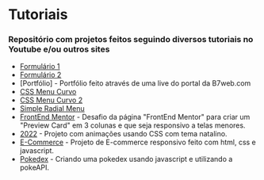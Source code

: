 # Tutoriais

### Repositório com projetos feitos seguindo diversos tutoriais no Youtube e/ou outros sites

* [Formulário 1](https://www.youtube.com/watch?v=VCsNIRXNsmY)
* [Formulário 2](https://www.youtube.com/watch?v=oCG2H_g-Jm8)
* [Portfólio] - Portfólio feito através de uma live do portal da B7web.com
* [CSS Menu Curvo](https://www.youtube.com/watch?v=ArTVfdHOB-M)
* [CSS Menu Curvo 2](https://www.youtube.com/watch?v=a3rofqqrTBE)
* [Simple Radial Menu](https://www.youtube.com/watch?v=ShPPkZEeLPo)
* [FrontEnd Mentor](https://www.frontendmentor.io/challenges/3column-preview-card-component-pH92eAR2-) - Desafio da página "FrontEnd Mentor" para criar um "Preview Card" em 3 colunas e que seja responsivo a telas menores.
* [2022](https://www.youtube.com/watch?v=i8t2ANI8Qyo&t=304s) - Projeto com animações usando CSS com tema natalino.
* [E-Commerce](https://www.youtube.com/playlist?list=PL9bD98LkBR7P8MYh0RzNSHgeVNTA8g0nB) - Projeto de E-commerce responsivo feito com html, css e javascript.
* [Pokedex](https://www.youtube.com/watch?v=i8Zfq87HoGg) - Criando uma pokedex usando javascript e utilizando a pokeAPI.
